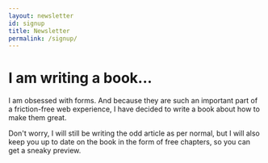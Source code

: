 ```yaml
---
layout: newsletter
id: signup
title: Newsletter
permalink: /signup/
---
```


# I am writing a book...

I am obsessed with forms. And because they are such an important part of a friction-free web experience, I have decided to write a book about how to make them great.

Don't worry, I will still be writing the odd article as per normal, but I will also keep you up to date on the book in the form of free chapters, so you can get a sneaky preview.